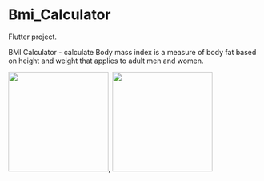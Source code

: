# Bmi_Calculator

Flutter project.

BMI Calculator - calculate Body mass index is a measure of body fat based on height and weight that applies to adult men and women.

<img src="https://user-images.githubusercontent.com/100187758/157475487-df8ed6cb-2a7e-4901-9742-6a5fbb69bcee.jpg" width="200">, <img src="https://user-images.githubusercontent.com/100187758/157475627-bfa82b25-5dbc-440a-896f-f40e426fe4ed.jpg" width="200">


